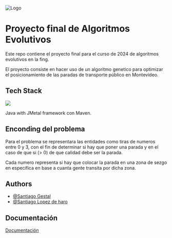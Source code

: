 
![Logo](https://www.eficienciaenergetica.gub.uy/image/journal/article?img_id=235458724)


# Proyecto final de Algoritmos Evolutivos

Este repo contiene el proyecto final para el curso de 2024 de algoritmos evolutivos en la fing.

El proyecto consiste en hacer uso de un algoritmo genetico para optimizar el posicionamiento de las paradas de transporte público en Montevideo.


## Tech Stack
![](https://cdn.iconscout.com/icon/free/png-256/free-java-logo-icon-download-in-svg-png-gif-file-formats--wordmark-programming-language-pack-logos-icons-1174953.png?f=webp&w=256)

Java with JMetal framework con Maven.






## Enconding del problema

Para el problema se representara las entidades como tiras de numeros entre 0 y 3, con el fin de determinar si hay que poner una parada y en el caso de que si (> 0) de que calidad debe ser la parada.

Cada numero representa si hay que colocar la parada en una zona de sezgo en especifica en base a cuanta gente transita por dicha zona.


## Authors

- [@Santiago Gestal](https://github.com/SantiGestal)
- [@Santiago Lopez de haro](https://github.com/SantiagoLopezDeharo)
## Documentación

[Documentación](https://github.com/SantiagoLopezDeharo/Optimizacion-de-transporte-publico/blob/main/Informe.pdf)

